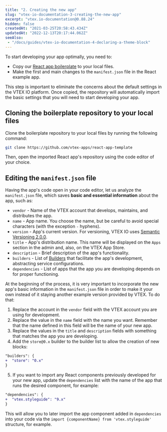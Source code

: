 ```yaml
---
title: "2. Creating the new app"
slug: "vtex-io-documentation-3-creating-the-new-app"
excerpt: "vtex.io-documentation@0.88.24"
hidden: false
createdAt: "2021-03-25T20:58:43.434Z"
updatedAt: "2022-12-13T20:17:44.062Z"
seeAlso:
 - "/docs/guides/vtex-io-documentation-4-declaring-a-theme-block"
---
```

To start developing your app optimally, you need to:

- Copy our [React app boilerplate](https://github.com/vtex-apps/react-app-template) to your local files.
- Make the first and main changes to the `manifest.json` file in the React example app.

This step is important to eliminate the concerns about the default settings in the VTEX IO platform. Once copied, the repository will automatically import the basic settings that you will need to start developing your app.  

## Cloning the boilerplate repository to your local files

Clone the boilerplate repository to your local files by running the following command:

```sh
git clone https://github.com/vtex-apps/react-app-template
```

Then, open the imported React app's repository using the code editor of your choice.

## Editing the `manifest.json` file

Having the app's code open in your code editor, let us analyze the `manifest.json` file, which saves **basic and essential information** about the app, such as:

- `vendor` - Name of the VTEX account that develops, maintains, and distributes the app.
- `name` - App name. You choose the name, but be careful to avoid special characters (with the exception `-` hyphens).
- `version` - App's current version. For versioning, VTEX IO uses [Semantic Versioning 2.0.0](https://semver.org/).
- `title` - App's distribution name. This name will be displayed on the `Apps` section in the admin and, also, on the VTEX App Store.
- `description` - Brief description of the app's functionality.
- `builders` - List of [Builders](https://developers.vtex.com/vtex-developer-docs/docs/vtex-io-documentation-builders/) that facilitate the app's development, abstracting service configurations.
- `dependencies` - List of apps that the app you are developing depends on for proper functioning.

At the beginning of the process, it is very important to incorporate the new app's basic information in the `manifest.json` file in order to make it your own instead of it staying another example version provided by VTEX. To do that:

1. Replace the account in the `vendor` field with the VTEX account you are using for development.
2. Replace the value in the `name` field with the name you want. Remember that the name defined in this field will be the name of your new app.
3. Replace the values in the `title` and `description` fields with something that matches the app you are developing.
4. Add the `store@0.x` builder to the builder list to allow the creation of new blocks:

```diff
"builders": {
+  "store": "0.x"
}
```

5. If you want to import any React components previously developed for your new app, update the `dependencies` list with the name of the app that runs the desired component, for example:

```diff
"dependencies": {
+  "vtex.styleguide": "9.x"
}
```

This will allow you to later import the app component added in `dependencies` into your code via the `import {componentName} from 'vtex.styleguide'` structure, for example.
